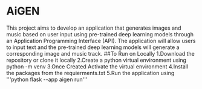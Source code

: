 # AiGEN
 This project aims to develop an application that generates images and music based on user input using pre-trained deep learning models through an Application Programming Interface (API). The application will allow users to input text and the pre-trained deep learning models will generate a corresponding image and music track. 
##To Run on Locally
1.Download the repository or clone it locally
2.Create a python virtual environment using python -m venv
3.Once Created Activate the virtual environment
4.Install the packages from the requierments.txt
5.Run the application using '''python
flask --app aigen run'''
